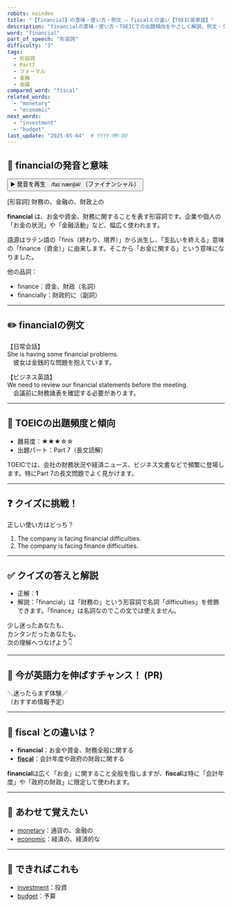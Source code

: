 ```yaml
---
robots: noindex
title: "【financial】の意味・使い方・例文 ― fiscalとの違い【TOEIC英単語】"
description: "financialの意味・使い方・TOEICでの出題傾向をやさしく解説。例文・クイズ付きでfiscalとの違いもわかりやすく学べます。"
word: "financial"
part_of_speech: "形容詞"
difficulty: "3"
tags:
  - 形容詞
  - Part7
  - フォーマル
  - 金融
  - 会議
compared_word: "fiscal"
related_words:
  - "monetary"
  - "economic"
next_words:
  - "investment"
  - "budget"
last_update: "2025-05-04"  # YYYY-MM-DD
---
```


## 🔰 financialの発音と意味

<button class="play-audio" onclick="playTTS('financial')">
  <span class="play-audio-main">
    ▶️ 発音を再生　/faɪˈnænʃəl/
  </span>
  <span class="play-audio-sub">
    （ファイナンシャル）
  </span>
</button>

[形容詞] 財務の、金融の、財政上の

**financial** は、お金や資金、財務に関することを表す形容詞です。企業や個人の「お金の状況」や「金融活動」など、幅広く使われます。

語源はラテン語の「finis（終わり、境界）」から派生し、「支払いを終える」意味の「finance（資金）」に由来します。そこから「お金に関する」という意味になりました。

他の品詞：  
- finance：資金、財政（名詞）
- financially：財政的に（副詞）

---

## ✏️ financialの例文

【日常会話】  
She is having some financial problems.  
　彼女は金銭的な問題を抱えています。

【ビジネス英語】  
We need to review our financial statements before the meeting.  
　会議前に財務諸表を確認する必要があります。

---

## 🎯 TOEICの出題頻度と傾向

- 難易度：★★★☆☆
- 出題パート：Part 7（長文読解）

TOEICでは、会社の財務状況や経済ニュース、ビジネス文書などで頻繁に登場します。特にPart 7の長文問題でよく見かけます。

---

## ❓ クイズに挑戦！

正しい使い方はどっち？

1. The company is facing financial difficulties.  
2. The company is facing finance difficulties.

---

## ✅ クイズの答えと解説

- 正解：**1**
- 解説：「financial」は「財務の」という形容詞で名詞「difficulties」を修飾できます。「finance」は名詞なのでこの文では使えません。

少し迷ったあなたも、  
カンタンだったあなたも、  
次の理解へつなげよう👇️

---

## 🚀 今が英語力を伸ばすチャンス！ (PR)

<div class="info-center">
＼迷ったらまず体験／<br>  
（おすすめ情報予定）
</div>

---

## 🤔  fiscal との違いは？

- **financial**：お金や資金、財務全般に関する
- **[fiscal](/fiscal)**：会計年度や政府の財政に関する

**financial**は広く「お金」に関すること全般を指しますが、**fiscal**は特に「会計年度」や「政府の財政」に限定して使われます。

---

## 🧩 あわせて覚えたい

- [monetary](/monetary)：通貨の、金融の
- [economic](/economic)：経済の、経済的な

---

## 📖 できればこれも

- [investment](/investment)：投資
- [budget](/budget)：予算

<!-- cvid: aid34_bid39 -->
